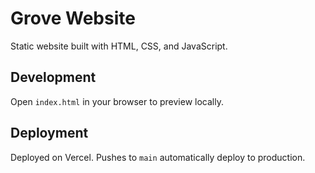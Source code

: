 # Grove Website

Static website built with HTML, CSS, and JavaScript.

## Development

Open `index.html` in your browser to preview locally.

## Deployment

Deployed on Vercel. Pushes to `main` automatically deploy to production.